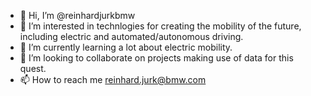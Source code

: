 - 👋 Hi, I’m @reinhardjurkbmw
- 👀 I’m interested in technlogies for creating the mobility of the future, including electric and automated/autonomous driving.
- 🌱 I’m currently learning a lot about electric mobility. 
- 💞️ I’m looking to collaborate on projects making use of data for this quest.
- 📫 How to reach me reinhard.jurk@bmw.com

<!---
reinhardjurkbmw/reinhardjurkbmw is a ✨ special ✨ repository because its `README.md` (this file) appears on your GitHub profile.
You can click the Preview link to take a look at your changes.
--->
